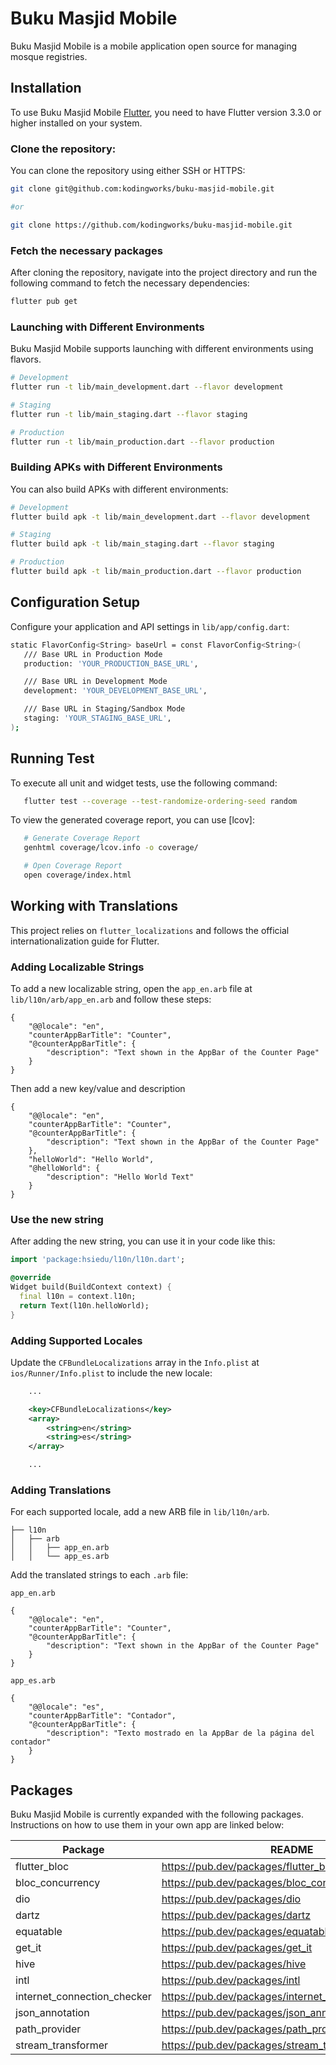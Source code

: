 # Buku Masjid Mobile

Buku Masjid Mobile is a mobile application open source for managing mosque registries.

## Installation

To use Buku Masjid Mobile [Flutter](https://docs.flutter.dev/get-started/install), you need to have Flutter version 3.3.0 or higher installed on your system.

### Clone the repository:

You can clone the repository using either SSH or HTTPS:

```sh
git clone git@github.com:kodingworks/buku-masjid-mobile.git

#or

git clone https://github.com/kodingworks/buku-masjid-mobile.git
```

### Fetch the necessary packages

After cloning the repository, navigate into the project directory and run the following command to fetch the necessary dependencies:

```sh
flutter pub get
```

### Launching with Different Environments

Buku Masjid Mobile supports launching with different environments using flavors.

```sh
# Development
flutter run -t lib/main_development.dart --flavor development

# Staging
flutter run -t lib/main_staging.dart --flavor staging

# Production
flutter run -t lib/main_production.dart --flavor production
```

### Building APKs with Different Environments

You can also build APKs with different environments:

```sh
# Development
flutter build apk -t lib/main_development.dart --flavor development

# Staging
flutter build apk -t lib/main_staging.dart --flavor staging

# Production
flutter build apk -t lib/main_production.dart --flavor production
```

## Configuration Setup

Configure your application and API settings in `lib/app/config.dart`:

```sh
static FlavorConfig<String> baseUrl = const FlavorConfig<String>(
   /// Base URL in Production Mode
   production: 'YOUR_PRODUCTION_BASE_URL',

   /// Base URL in Development Mode
   development: 'YOUR_DEVELOPMENT_BASE_URL',

   /// Base URL in Staging/Sandbox Mode
   staging: 'YOUR_STAGING_BASE_URL',
);
```

## Running Test

To execute all unit and widget tests, use the following command:

```sh
   flutter test --coverage --test-randomize-ordering-seed random
```

To view the generated coverage report, you can use [lcov]:

```sh
   # Generate Coverage Report
   genhtml coverage/lcov.info -o coverage/

   # Open Coverage Report
   open coverage/index.html
```

## Working with Translations

This project relies on `flutter_localizations` and follows the official internationalization guide for Flutter.

### Adding Localizable Strings

To add a new localizable string, open the `app_en.arb` file at `lib/l10n/arb/app_en.arb` and follow these steps:

```arb
{
    "@@locale": "en",
    "counterAppBarTitle": "Counter",
    "@counterAppBarTitle": {
        "description": "Text shown in the AppBar of the Counter Page"
    }
}
```

Then add a new key/value and description

```arb
{
    "@@locale": "en",
    "counterAppBarTitle": "Counter",
    "@counterAppBarTitle": {
        "description": "Text shown in the AppBar of the Counter Page"
    },
    "helloWorld": "Hello World",
    "@helloWorld": {
        "description": "Hello World Text"
    }
}
```

### Use the new string

After adding the new string, you can use it in your code like this:

```dart
import 'package:hsiedu/l10n/l10n.dart';

@override
Widget build(BuildContext context) {
  final l10n = context.l10n;
  return Text(l10n.helloWorld);
}
```

### Adding Supported Locales

Update the `CFBundleLocalizations` array in the `Info.plist` at `ios/Runner/Info.plist` to include the new locale:

```xml
    ...

    <key>CFBundleLocalizations</key>
	<array>
		<string>en</string>
		<string>es</string>
	</array>

    ...
```

### Adding Translations

For each supported locale, add a new ARB file in `lib/l10n/arb`.

```
├── l10n
│   ├── arb
│   │   ├── app_en.arb
│   │   └── app_es.arb
```

Add the translated strings to each `.arb` file:

`app_en.arb`

```arb
{
    "@@locale": "en",
    "counterAppBarTitle": "Counter",
    "@counterAppBarTitle": {
        "description": "Text shown in the AppBar of the Counter Page"
    }
}
```

`app_es.arb`

```arb
{
    "@@locale": "es",
    "counterAppBarTitle": "Contador",
    "@counterAppBarTitle": {
        "description": "Texto mostrado en la AppBar de la página del contador"
    }
}
```

## Packages

Buku Masjid Mobile is currently expanded with the following packages.
Instructions on how to use them in your own app are linked below:

| Package | README |
| ------ | ------ |
| flutter_bloc | https://pub.dev/packages/flutter_bloc |
| bloc_concurrency | https://pub.dev/packages/bloc_concurrency |
| dio | https://pub.dev/packages/dio |
| dartz | https://pub.dev/packages/dartz |
| equatable | https://pub.dev/packages/equatable |
| get_it | https://pub.dev/packages/get_it |
| hive | https://pub.dev/packages/hive |
| intl | https://pub.dev/packages/intl |
| internet_connection_checker | https://pub.dev/packages/internet_connection_checker |
| json_annotation | https://pub.dev/packages/json_annotation |
| path_provider | https://pub.dev/packages/path_provider |
| stream_transformer | https://pub.dev/packages/stream_transformer |
